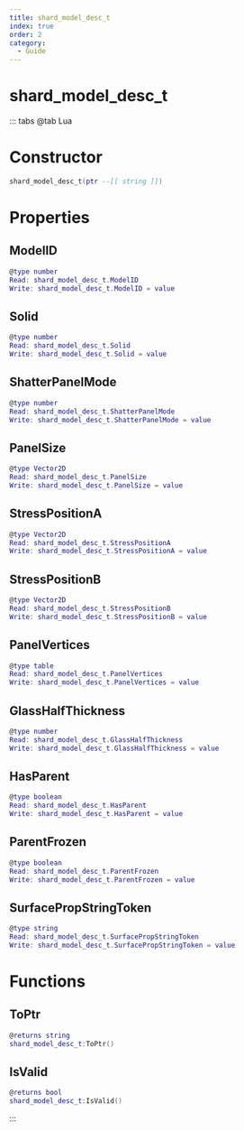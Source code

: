 ```yaml
---
title: shard_model_desc_t
index: true
order: 2
category:
  - Guide
---
```


# shard_model_desc_t

::: tabs
@tab Lua
# Constructor
```lua
shard_model_desc_t(ptr --[[ string ]])
```
# Properties
## ModelID 
```lua
@type number
Read: shard_model_desc_t.ModelID
Write: shard_model_desc_t.ModelID = value
```
## Solid 
```lua
@type number
Read: shard_model_desc_t.Solid
Write: shard_model_desc_t.Solid = value
```
## ShatterPanelMode 
```lua
@type number
Read: shard_model_desc_t.ShatterPanelMode
Write: shard_model_desc_t.ShatterPanelMode = value
```
## PanelSize 
```lua
@type Vector2D
Read: shard_model_desc_t.PanelSize
Write: shard_model_desc_t.PanelSize = value
```
## StressPositionA 
```lua
@type Vector2D
Read: shard_model_desc_t.StressPositionA
Write: shard_model_desc_t.StressPositionA = value
```
## StressPositionB 
```lua
@type Vector2D
Read: shard_model_desc_t.StressPositionB
Write: shard_model_desc_t.StressPositionB = value
```
## PanelVertices 
```lua
@type table
Read: shard_model_desc_t.PanelVertices
Write: shard_model_desc_t.PanelVertices = value
```
## GlassHalfThickness 
```lua
@type number
Read: shard_model_desc_t.GlassHalfThickness
Write: shard_model_desc_t.GlassHalfThickness = value
```
## HasParent 
```lua
@type boolean
Read: shard_model_desc_t.HasParent
Write: shard_model_desc_t.HasParent = value
```
## ParentFrozen 
```lua
@type boolean
Read: shard_model_desc_t.ParentFrozen
Write: shard_model_desc_t.ParentFrozen = value
```
## SurfacePropStringToken 
```lua
@type string
Read: shard_model_desc_t.SurfacePropStringToken
Write: shard_model_desc_t.SurfacePropStringToken = value
```
# Functions
## ToPtr
```lua
@returns string
shard_model_desc_t:ToPtr()
```
## IsValid
```lua
@returns bool
shard_model_desc_t:IsValid()
```

:::